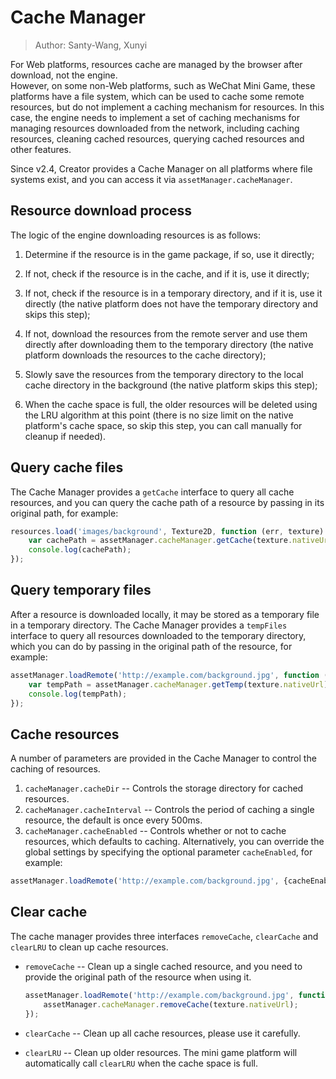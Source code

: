 # Cache Manager

> Author: Santy-Wang, Xunyi

For Web platforms, resources cache are managed by the browser after download, not the engine.<br>
However, on some non-Web platforms, such as WeChat Mini Game, these platforms have a file system, which can be used to cache some remote resources, but do not implement a caching mechanism for resources. In this case, the engine needs to implement a set of caching mechanisms for managing resources downloaded from the network, including caching resources, cleaning cached resources, querying cached resources and other features.

Since v2.4, Creator provides a Cache Manager on all platforms where file systems exist, and you can access it via `assetManager.cacheManager`.

## Resource download process

The logic of the engine downloading resources is as follows:

1. Determine if the resource is in the game package, if so, use it directly;

2. If not, check if the resource is in the cache, and if it is, use it directly;

3. If not, check if the resource is in a temporary directory, and if it is, use it directly (the native platform does not have the temporary directory and skips this step);

4. If not, download the resources from the remote server and use them directly after downloading them to the temporary directory (the native platform downloads the resources to the cache directory);

5. Slowly save the resources from the temporary directory to the local cache directory in the background (the native platform skips this step);

6. When the cache space is full, the older resources will be deleted using the LRU algorithm at this point (there is no size limit on the native platform's cache space, so skip this step, you can call manually for cleanup if needed).

## Query cache files

The Cache Manager provides a `getCache` interface to query all cache resources, and you can query the cache path of a resource by passing in its original path, for example:

```typescript
resources.load('images/background', Texture2D, function (err, texture) {
    var cachePath = assetManager.cacheManager.getCache(texture.nativeUrl);
    console.log(cachePath);
});
```

## Query temporary files

After a resource is downloaded locally, it may be stored as a temporary file in a temporary directory. The Cache Manager provides a `tempFiles` interface to query all resources downloaded to the temporary directory, which you can do by passing in the original path of the resource, for example:

```typescript
assetManager.loadRemote('http://example.com/background.jpg', function (err, texture) {
    var tempPath = assetManager.cacheManager.getTemp(texture.nativeUrl);
    console.log(tempPath);
});
```

## Cache resources

A number of parameters are provided in the Cache Manager to control the caching of resources.

1. `cacheManager.cacheDir` -- Controls the storage directory for cached resources.
2. `cacheManager.cacheInterval` -- Controls the period of caching a single resource, the default is once every 500ms.
3. `cacheManager.cacheEnabled` -- Controls whether or not to cache resources, which defaults to caching. Alternatively, you can override the global settings by specifying the optional parameter `cacheEnabled`, for example:

  ```typescript
  assetManager.loadRemote('http://example.com/background.jpg', {cacheEnabled: true}, callback);
  ```

## Clear cache

The cache manager provides three interfaces `removeCache`, `clearCache` and `clearLRU` to clean up cache resources.

- `removeCache` -- Clean up a single cached resource, and you need to provide the original path of the resource when using it.
  
  ```typescript
  assetManager.loadRemote('http://example.com/background.jpg', function (err, texture) {
      assetManager.cacheManager.removeCache(texture.nativeUrl);
  });
  ```

- `clearCache` -- Clean up all cache resources, please use it carefully.
- `clearLRU` -- Clean up older resources. The mini game platform will automatically call `clearLRU` when the cache space is full.
